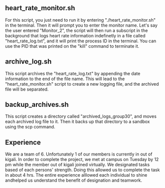 ## heart_rate_monitor.sh
For this script, you just need to run it by entering "./heart_rate_monitor.sh" in the terminal. Then it will prompt you to enter the monitor name. Let's say the user entered "Monitor_2", the script will then run a subscript in the background that logs heart rate information indefinetly in a file called "heart_rate_log.txt", and it will print the process ID in the terminal. You can use the PID that was printed on the "kill" command to terminate it.

## archive_log.sh
This script archives the "heart_rate_log.txt" by appending the date information to the end of the file name. This will lead to the "heart_rate_monitor.sh" script to create a new logging file, and the archived file will be separated.

## backup_archives.sh
This script creates a directory called "archived_logs_group30", and moves each archived log file to it. Then it backs up that directory to a sandbox using the scp command.

## Experience
We are a team of 6. Unfortunately 1 of our members is currently in out of kigali. In order to complete the project, we met at campus on Tuesday by 12 pm while the member out of kigali 
joined virtually. We designated tasks based of each persons' strength. Doing this allowed us to complete the task in about 4 hrs. The entire experience alllowed each individual to shine andhelped us understand the benefit of designation and teamwork.  
